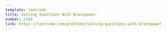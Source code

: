 ```yaml
---
template: leetcode
title: Solving Questions With Brainpower
number: 2140
link: https://leetcode.com/problems/solving-questions-with-brainpower
---
```

